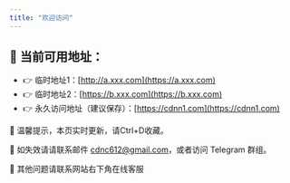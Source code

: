 ```yaml
---
title: "欢迎访问"
---
```


## 🚀 当前可用地址：

- 👉 临时地址1：[http://a.xxx.com](https://a.xxx.com)
- 👉 临时地址2：[https://b.xxx.com](https://b.xxx.com)
- 👉 永久访问地址（建议保存）：[https://cdnn1.com](https://cdnn1.com)

📢 温馨提示，本页实时更新，请Ctrl+D收藏。

📢 如失效请请联系邮件 cdnc612@gmail.com，或者访问 Telegram 群组。

📢 其他问题请联系网站右下角在线客服

<script type="text/javascript">window.$crisp=[];window.CRISP_WEBSITE_ID="aeb6e237-7033-4bf6-bd28-1d122b8b1d2a";(function(){d=document;s=d.createElement("script");s.src="https://client.crisp.chat/l.js";s.async=1;d.getElementsByTagName("head")[0].appendChild(s);})();</script>